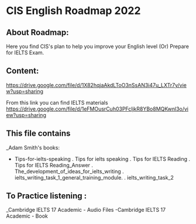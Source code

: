 # CIS English Roadmap 2022

## About Roadmap:
Here you find CIS's plan to help you improve your English level (Or) Prepare for IELTS Exam.
## Content:
https://drive.google.com/file/d/1X82hqjaAkdLToO3nSsAN3i47u_LXTr7y/view?usp=sharing

From this link you can find IELTS materials
https://drive.google.com/file/d/1eFMOusrCuh03PFcljkR8YBo8MQKwnl3o/view?usp=sharing

## This file contains 
_Adam Smith's books:
- Tips-for-ielts-speaking
. Tips for ielts speaking
.  Tips for IELTS Reading
.  Tips for IELTS Reading_Answer
.  The_development_of_ideas_for_ielts_writing
. ielts_writing_task_1_general_training_module.
.  ielts_writing_task_2

## To Practice listening :
_Cambridge IELTS 17 Academic - Audio Files
-Cambridge IELTS 17 Academic - Book


